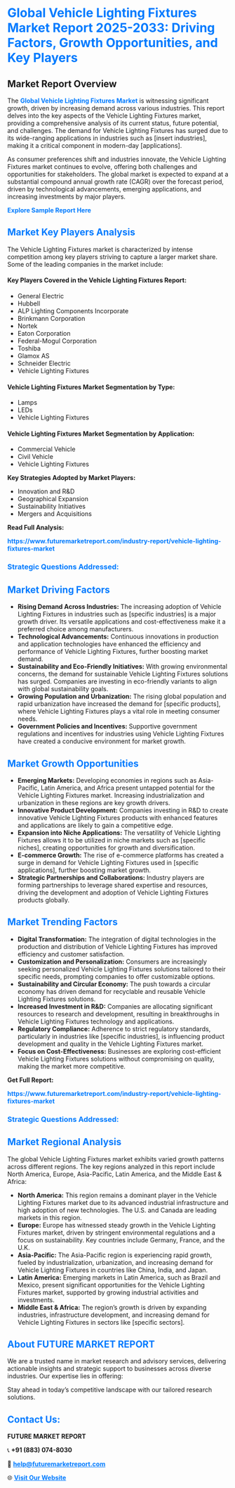 <h1 style="color: #007BFF;">Global Vehicle Lighting Fixtures Market Report 2025-2033: Driving Factors, Growth Opportunities, and Key Players</h1>

<section id="overview">
<h2>Market Report Overview</h2>
<p>The <a href="https://www.futuremarketreport.com/industry-report/vehicle-lighting-fixtures-market" style="color: #007BFF; text-decoration: none;"><strong>Global Vehicle Lighting Fixtures Market</strong></a> is witnessing significant growth, driven by increasing demand across various industries. This report delves into the key aspects of the Vehicle Lighting Fixtures market, providing a comprehensive analysis of its current status, future potential, and challenges. The demand for Vehicle Lighting Fixtures has surged due to its wide-ranging applications in industries such as [insert industries], making it a critical component in modern-day [applications].</p>
<p>As consumer preferences shift and industries innovate, the Vehicle Lighting Fixtures market continues to evolve, offering both challenges and opportunities for stakeholders. The global market is expected to expand at a substantial compound annual growth rate (CAGR) over the forecast period, driven by technological advancements, emerging applications, and increasing investments by major players.</p>
</section>

<section id="overview">
<p><a href="https://www.futuremarketreport.com/request-sample/reportId=98822" style="color: #007BFF; text-decoration: none;"><strong>Explore Sample Report Here</strong></a></p>
</section>

<section id="key-players">
<h2 style="color: #007BFF;">Market Key Players Analysis</h2>
<p>The Vehicle Lighting Fixtures market is characterized by intense competition among key players striving to capture a larger market share. Some of the leading companies in the market include:</p>
<h4>Key Players Covered in the Vehicle Lighting Fixtures Report:</h4>
<ul><li>General Electric</li><li>Hubbell</li><li>ALP Lighting Components Incorporate</li><li>Brinkmann Corporation</li><li>Nortek</li><li>Eaton Corporation</li><li>Federal-Mogul Corporation</li><li>Toshiba</li><li>Glamox AS</li><li>Schneider Electric</li><li>Vehicle Lighting Fixtures</li></ul>
<h4>Vehicle Lighting Fixtures Market Segmentation by Type:</h4>
<ul><li>Lamps</li><li>LEDs</li><li>Vehicle Lighting Fixtures</li></ul>

<h4>Vehicle Lighting Fixtures Market Segmentation by Application:</h4>
<ul><li>Commercial Vehicle</li><li>Civil Vehicle</li><li>Vehicle Lighting Fixtures</li></ul>
<p><strong>Key Strategies Adopted by Market Players:</strong></p>
<ul>
<li>Innovation and R&D</li>
<li>Geographical Expansion</li>
<li>Sustainability Initiatives</li>
<li>Mergers and Acquisitions</li>
</ul>
</section>

<section>
<p><strong>Read Full Analysis: </strong></p><a href="https://www.futuremarketreport.com/industry-report/vehicle-lighting-fixtures-market" style="color: #007BFF; text-decoration: none;"><strong>https://www.futuremarketreport.com/industry-report/vehicle-lighting-fixtures-market</strong></a>
<h3 style="color: #007BFF;">Strategic Questions Addressed:</h3>
</section>

<section id="driving-factors">
<h2 style="color: #007BFF;">Market Driving Factors</h2>
<ul>
<li><strong>Rising Demand Across Industries:</strong> The increasing adoption of Vehicle Lighting Fixtures in industries such as [specific industries] is a major growth driver. Its versatile applications and cost-effectiveness make it a preferred choice among manufacturers.</li>
<li><strong>Technological Advancements:</strong> Continuous innovations in production and application technologies have enhanced the efficiency and performance of Vehicle Lighting Fixtures, further boosting market demand.</li>
<li><strong>Sustainability and Eco-Friendly Initiatives:</strong> With growing environmental concerns, the demand for sustainable Vehicle Lighting Fixtures solutions has surged. Companies are investing in eco-friendly variants to align with global sustainability goals.</li>
<li><strong>Growing Population and Urbanization:</strong> The rising global population and rapid urbanization have increased the demand for [specific products], where Vehicle Lighting Fixtures plays a vital role in meeting consumer needs.</li>
<li><strong>Government Policies and Incentives:</strong> Supportive government regulations and incentives for industries using Vehicle Lighting Fixtures have created a conducive environment for market growth.</li>
</ul>
</section>

<section id="growth-opportunities">
<h2 style="color: #007BFF;">Market Growth Opportunities</h2>
<ul>
<li><strong>Emerging Markets:</strong> Developing economies in regions such as Asia-Pacific, Latin America, and Africa present untapped potential for the Vehicle Lighting Fixtures market. Increasing industrialization and urbanization in these regions are key growth drivers.</li>
<li><strong>Innovative Product Development:</strong> Companies investing in R&D to create innovative Vehicle Lighting Fixtures products with enhanced features and applications are likely to gain a competitive edge.</li>
<li><strong>Expansion into Niche Applications:</strong> The versatility of Vehicle Lighting Fixtures allows it to be utilized in niche markets such as [specific niches], creating opportunities for growth and diversification.</li>
<li><strong>E-commerce Growth:</strong> The rise of e-commerce platforms has created a surge in demand for Vehicle Lighting Fixtures used in [specific applications], further boosting market growth.</li>
<li><strong>Strategic Partnerships and Collaborations:</strong> Industry players are forming partnerships to leverage shared expertise and resources, driving the development and adoption of Vehicle Lighting Fixtures products globally.</li>
</ul>
</section>

<section id="trending-factors">
<h2 style="color: #007BFF;">Market Trending Factors</h2>
<ul>
<li><strong>Digital Transformation:</strong> The integration of digital technologies in the production and distribution of Vehicle Lighting Fixtures has improved efficiency and customer satisfaction.</li>
<li><strong>Customization and Personalization:</strong> Consumers are increasingly seeking personalized Vehicle Lighting Fixtures solutions tailored to their specific needs, prompting companies to offer customizable options.</li>
<li><strong>Sustainability and Circular Economy:</strong> The push towards a circular economy has driven demand for recyclable and reusable Vehicle Lighting Fixtures solutions.</li>
<li><strong>Increased Investment in R&D:</strong> Companies are allocating significant resources to research and development, resulting in breakthroughs in Vehicle Lighting Fixtures technology and applications.</li>
<li><strong>Regulatory Compliance:</strong> Adherence to strict regulatory standards, particularly in industries like [specific industries], is influencing product development and quality in the Vehicle Lighting Fixtures market.</li>
<li><strong>Focus on Cost-Effectiveness:</strong> Businesses are exploring cost-efficient Vehicle Lighting Fixtures solutions without compromising on quality, making the market more competitive.</li>
</ul>
</section>

<section>
<p><strong>Get Full Report: </strong></p><a href="https://www.futuremarketreport.com/industry-report/vehicle-lighting-fixtures-market" style="color: #007BFF; text-decoration: none;"><strong>https://www.futuremarketreport.com/industry-report/vehicle-lighting-fixtures-market</strong></a>
<h3 style="color: #007BFF;">Strategic Questions Addressed:</h3>
</section>


<section id="regional-analysis">
<h2 style="color: #007BFF;">Market Regional Analysis</h2>
<p>The global Vehicle Lighting Fixtures market exhibits varied growth patterns across different regions. The key regions analyzed in this report include North America, Europe, Asia-Pacific, Latin America, and the Middle East & Africa:</p>
<ul>
<li><strong>North America:</strong> This region remains a dominant player in the Vehicle Lighting Fixtures market due to its advanced industrial infrastructure and high adoption of new technologies. The U.S. and Canada are leading markets in this region.</li>
<li><strong>Europe:</strong> Europe has witnessed steady growth in the Vehicle Lighting Fixtures market, driven by stringent environmental regulations and a focus on sustainability. Key countries include Germany, France, and the U.K.</li>
<li><strong>Asia-Pacific:</strong> The Asia-Pacific region is experiencing rapid growth, fueled by industrialization, urbanization, and increasing demand for Vehicle Lighting Fixtures in countries like China, India, and Japan.</li>
<li><strong>Latin America:</strong> Emerging markets in Latin America, such as Brazil and Mexico, present significant opportunities for the Vehicle Lighting Fixtures market, supported by growing industrial activities and investments.</li>
<li><strong>Middle East & Africa:</strong> The region’s growth is driven by expanding industries, infrastructure development, and increasing demand for Vehicle Lighting Fixtures in sectors like [specific sectors].</li>
</ul>
</section>

<footer>
<h2 style="color: #007BFF;">About FUTURE MARKET REPORT</h2>
<p>We are a trusted name in market research and advisory services, delivering actionable insights and strategic support to businesses across diverse industries. Our expertise lies in offering:</p>

<p>Stay ahead in today’s competitive landscape with our tailored research solutions.</p>

<h2 style="color: #007BFF;">Contact Us:</h2>
<p><strong>FUTURE MARKET REPORT</strong></p>
<p>📞 <strong>+91 (883) 074-8030</strong></p>
<p>📧 <strong><a href="mailto:help@futuremarketreport.com" style="color: #007BFF;">help@futuremarketreport.com</a></strong></p>
<p>🌐 <strong><a href="https://www.futuremarketreport.com/" style="color: #007BFF;">Visit Our Website</a></strong></p>
</footer>
